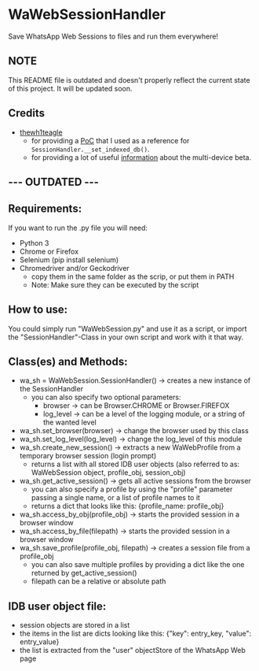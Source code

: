 # WaWebSessionHandler

Save WhatsApp Web Sessions to files and run them everywhere!

## NOTE

This README file is outdated and doesn't properly reflect the current state of this project. It will be updated soon.

## Credits

- [thewh1teagle](https://github.com/thewh1teagle)
    - for providing a [PoC](https://github.com/jeliebig/WaWebSessionHandler/issues/15#issuecomment-893716129) that I
      used as a reference for `SessionHandler.__set_indexed_db()`.
    - for providing a lot of useful [information](https://github.com/jeliebig/WaWebSessionHandler/issues/15) about the
      multi-device beta.

## --- OUTDATED ---

## Requirements:

If you want to run the .py file you will need:

- Python 3
- Chrome or Firefox
- Selenium (pip install selenium)
- Chromedriver and/or Geckodriver
    - copy them in the same folder as the scrip, or put them in PATH
    - Note: Make sure they can be executed by the script

## How to use:

You could simply run "WaWebSession.py" and use it as a script, or import the "SessionHandler"-Class in your own script and work with it that way.

## Class(es) and Methods:

- wa_sh = WaWebSession.SessionHandler() -> creates a new instance of the SessionHandler
    - you can also specify two optional parameters:
        - browser -> can be Browser.CHROME or Browser.FIREFOX
        - log_level -> can be a level of the logging module, or a string of the wanted level
- wa_sh.set_browser(browser) -> change the browser used by this class
- wa_sh.set_log_level(log_level) -> change the log_level of this module
- wa_sh.create_new_session() -> extracts a new WaWebProfile from a temporary browser session (login prompt)
    - returns a list with all stored IDB user objects (also referred to as: WaWebSession object, profile_obj,
      session_obj)
- wa_sh.get_active_session() -> gets all active sessions from the browser
    - you can also specify a profile by using the "profile" parameter passing a single name, or a list of profile names
      to it
    - returns a dict that looks like this: {profile_name: profile_obj}
- wa_sh.access_by_obj(profile_obj) -> starts the provided session in a browser window
- wa_sh.access_by_file(filepath) -> starts the provided session in a browser window
- wa_sh.save_profile(profile_obj, filepath) -> creates a session file from a profile_obj
    - you can also save multiple profiles by providing a dict like the one returned by get_active_session()
    - filepath can be a relative or absolute path
 
## IDB user object file:

- session objects are stored in a list
- the items in the list are dicts looking like this: {"key": entry_key, "value": entry_value}
- the list is extracted from the "user" objectStore of the WhatsApp Web page
